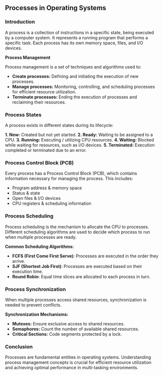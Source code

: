 ## Processes in Operating Systems

### Introduction

A process is a collection of instructions in a specific state, being executed by a computer system. It represents a running program that performs a specific task. Each process has its own memory space, files, and I/O devices.

**Process Management**

Process management is a set of techniques and algorithms used to:

- **Create processes:** Defining and initiating the execution of new processes. 
- **Manage processes:** Monitoring, controlling, and scheduling processes for efficient resource utilization.
- **Terminate processes:** Ending the execution of processes and reclaiming their resources.


### Process States

A process exists in different states during its lifecycle:

**1. New:** Created but not yet started.
**2. Ready:** Waiting to be assigned to a CPU.
**3. Running:** Executing / utilizing CPU resources.
**4. Waiting:** Blocked while waiting for resources, such as I/O devices.
**5. Terminated:** Execution completed or terminated due to an error.


### Process Control Block (PCB)

Every process has a Process Control Block (PCB), which contains information necessary for managing the process. This includes:

- Program address & memory space
- Status & state
- Open files & I/O devices
- CPU registers & scheduling information


### Process Scheduling

Process scheduling is the mechanism to allocate the CPU to processes. Different scheduling algorithms are used to decide which process to run when multiple processes are ready. 

**Common Scheduling Algorithms:**

- **FCFS (First Come First Serve)**: Processes are executed in the order they arrive.
- **SJF (Shortest Job First)**: Processes are executed based on their execution time.
- **Round Robin**: Equal time slices are allocated to each process in turn.


### Process Synchronization

When multiple processes access shared resources, synchronization is needed to prevent conflicts. 

**Synchronization Mechanisms:**

- **Mutexes:** Ensure exclusive access to shared resources.
- **Semaphores:** Count the number of available shared resources.
- **Critical Sections:** Code segments protected by a lock.


### Conclusion

Processes are fundamental entities in operating systems. Understanding process management concepts is crucial for efficient resource utilization and achieving optimal performance in multi-tasking environments.
